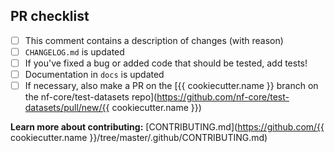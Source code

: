<!--
# {{ cookiecutter.name }} pull request

Many thanks for contributing to {{ cookiecutter.name }}!

Please fill in the appropriate checklist below (delete whatever is not relevant).
These are the most common things requested on pull requests (PRs).
-->

## PR checklist

- [ ] This comment contains a description of changes (with reason)
- [ ] `CHANGELOG.md` is updated
- [ ] If you've fixed a bug or added code that should be tested, add tests!
- [ ] Documentation in `docs` is updated
- [ ] If necessary, also make a PR on the [{{ cookiecutter.name }} branch on the nf-core/test-datasets repo](https://github.com/nf-core/test-datasets/pull/new/{{ cookiecutter.name }})

**Learn more about contributing:** [CONTRIBUTING.md](https://github.com/{{ cookiecutter.name }}/tree/master/.github/CONTRIBUTING.md)
